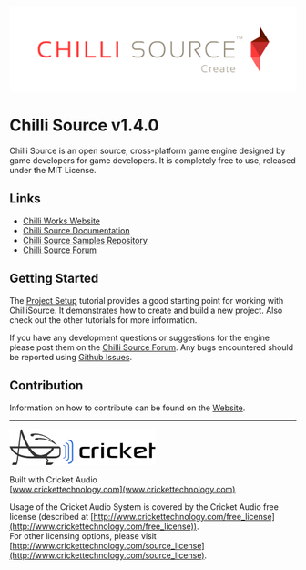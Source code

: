 ![alt link](Documents/Images/ChilliSourceLogo.png)

Chilli Source v1.4.0
====================

Chilli Source is an open source, cross-platform game engine designed by game developers for game developers. It is completely free to use, released under the MIT License.

Links
-----
* [Chilli Works Website](http://chilli-works.com/)
* [Chilli Source Documentation](http://www.chilli-works.com/learn/)
* [Chilli Source Samples Repository](https://github.com/ChilliWorks/CSSamples)
* [Chilli Source Forum](http://forums.chilli-works.com/)

Getting Started
---------------
The [Project Setup](http://www.chilli-works.com/learn/tutorials-2/project-setup/) tutorial provides a good starting point for working with ChilliSource. It demonstrates how to create and build a new project. Also check out the other tutorials for more information.

If you have any development questions or suggestions for the engine please post them on the [Chilli Source Forum](http://forums.chilli-works.com/). Any bugs encountered should be reported using [Github Issues](https://github.com/chilliworks/chillisource/issues).

Contribution
------------
Information on how to contribute can be found on the [Website](http://chilli-works.com/).

---

![alt link](Documents/Images/CricketLogo.png)

Built with Cricket Audio
<br>[www.crickettechnology.com](www.crickettechnology.com)

Usage of the Cricket Audio System is covered by the Cricket Audio free license (described at [http://www.crickettechnology.com/free_license](http://www.crickettechnology.com/free_license)). 
<br>For other licensing options, please visit [http://www.crickettechnology.com/source_license](http://www.crickettechnology.com/source_license).